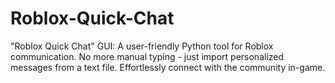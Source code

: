 # Roblox-Quick-Chat
"Roblox Quick Chat" GUI: A user-friendly Python tool for Roblox communication. No more manual typing - just import personalized messages from a text file. Effortlessly connect with the community in-game.
